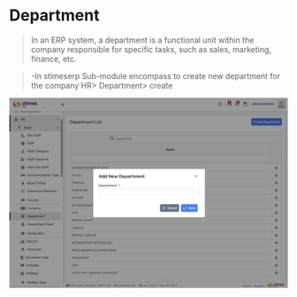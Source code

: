 # Department 
>In an ERP system, a department is a functional unit within the company responsible for specific tasks, such as sales, marketing, finance, etc.

>-In stimeserp Sub-module encompass to create new department for the company 
HR> Department> create 


![alt text](<../../images/department '.png>)